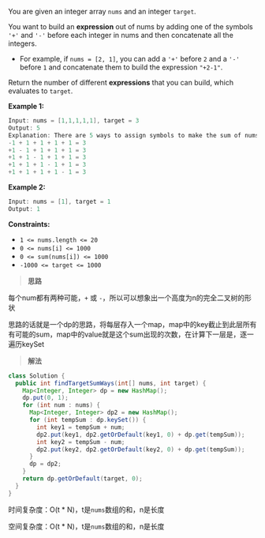 You are given an integer array `nums` and an integer `target`.

You want to build an **expression** out of nums by adding one of the symbols `'+'` and `'-'` before each integer in nums and then concatenate all the integers.

- For example, if `nums = [2, 1]`, you can add a `'+'` before `2` and a `'-'` before `1` and concatenate them to build the expression `"+2-1"`.

Return the number of different **expressions** that you can build, which evaluates to `target`.

**Example 1:**

```java
Input: nums = [1,1,1,1,1], target = 3
Output: 5
Explanation: There are 5 ways to assign symbols to make the sum of nums be target 3.
-1 + 1 + 1 + 1 + 1 = 3
+1 - 1 + 1 + 1 + 1 = 3
+1 + 1 - 1 + 1 + 1 = 3
+1 + 1 + 1 - 1 + 1 = 3
+1 + 1 + 1 + 1 - 1 = 3
```

**Example 2:**

```java
Input: nums = [1], target = 1
Output: 1
```

**Constraints:**

- `1 <= nums.length <= 20`
- `0 <= nums[i] <= 1000`
- `0 <= sum(nums[i]) <= 1000`
- `-1000 <= target <= 1000`

> **思路**

每个num都有两种可能，`+` 或 `-`，所以可以想象出一个高度为n的完全二叉树的形状

思路的话就是一个dp的思路，将每层存入一个map，map中的key截止到此层所有有可能的sum，map中的value就是这个sum出现的次数，在计算下一层是，逐一遍历keySet

> **解法**

```java
class Solution {
  public int findTargetSumWays(int[] nums, int target) {
    Map<Integer, Integer> dp = new HashMap();
    dp.put(0, 1);
    for (int num : nums) {
      Map<Integer, Integer> dp2 = new HashMap();
      for (int tempSum : dp.keySet()) {
        int key1 = tempSum + num;
        dp2.put(key1, dp2.getOrDefault(key1, 0) + dp.get(tempSum));
        int key2 = tempSum - num;
        dp2.put(key2, dp2.getOrDefault(key2, 0) + dp.get(tempSum));
      }
      dp = dp2;
    }
    return dp.getOrDefault(target, 0);
  }
}
```

时间复杂度：O(t * N)，t是`nums`数组的和，n是长度

空间复杂度：O(t * N)，t是`nums`数组的和，n是长度
